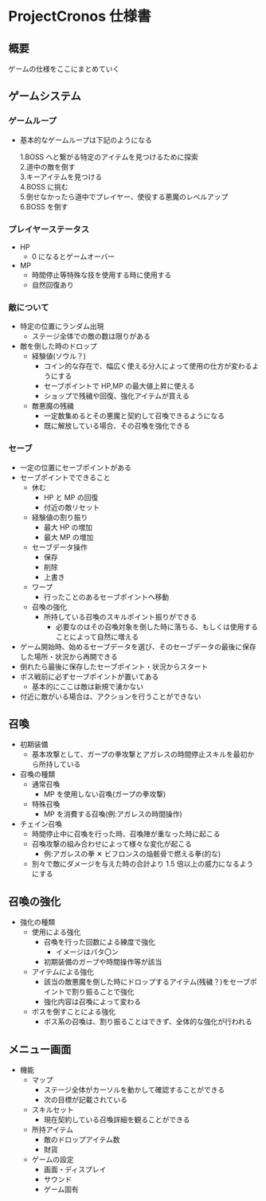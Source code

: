 # ProjectCronos 仕様書

## 概要

ゲームの仕様をここにまとめていく

## ゲームシステム

### ゲームループ

- 基本的なゲームループは下記のようになる

  1.BOSS へと繋がる特定のアイテムを見つけるために探索  
  2.道中の敵を倒す  
  3.キーアイテムを見つける  
  4.BOSS に挑む  
  5.倒せなかったら道中でプレイヤー、使役する悪魔のレベルアップ  
  6.BOSS を倒す

### プレイヤーステータス

- HP
  - 0 になるとゲームオーバー
- MP
  - 時間停止等特殊な技を使用する時に使用する
  - 自然回復あり

### 敵について

- 特定の位置にランダム出現
  - ステージ全体での敵の数は限りがある
- 敵を倒した時のドロップ
  - 経験値(ソウル？)
    - コイン的な存在で、幅広く使える分人によって使用の仕方が変わるようにする
    - セーブポイントで HP,MP の最大値上昇に使える
    - ショップで残穢や回復、強化アイテムが買える
  - 敵悪魔の残穢
    - 一定数集めるとその悪魔と契約して召喚できるようになる
    - 既に解放している場合、その召喚を強化できる

### セーブ

- 一定の位置にセーブポイントがある
- セーブポイントでできること
  - 休む
    - HP と MP の回復
    - 付近の敵リセット
  - 経験値の割り振り
    - 最大 HP の増加
    - 最大 MP の増加
  - セーブデータ操作
    - 保存
    - 削除
    - 上書き
  - ワープ
    - 行ったことのあるセーブポイントへ移動
  - 召喚の強化
    - 所持している召喚のスキルポイント振りができる
      - 必要なのはその召喚対象を倒した時に落ちる、もしくは使用することによって自然に増える
- ゲーム開始時、始めるセーブデータを選び、そのセーブデータの最後に保存した場所・状況から再開できる
- 倒れたら最後に保存したセーブポイント・状況からスタート
- ボス戦前に必ずセーブポイントが置いてある
  - 基本的にここは敵は新規で湧かない
- 付近に敵がいる場合は、アクションを行うことができない

## 召喚

- 初期装備
  - 基本攻撃として、ガープの拳攻撃とアガレスの時間停止スキルを最初から所持している
- 召喚の種類
  - 通常召喚
    - MP を使用しない召喚(ガープの拳攻撃)
  - 特殊召喚
    - MP を消費する召喚(例:アガレスの時間操作)
- チェイン召喚
  - 時間停止中に召喚を行った時、召喚陣が重なった時に起こる
  - 召喚攻撃の組み合わせによって様々な変化が起こる
    - 例:アガレスの拳 ✕ ビフロンスの焔骸骨で燃える拳(的な)
  - 別々で敵にダメージを与えた時の合計より 1.5 倍以上の威力になるようにする

## 召喚の強化

- 強化の種類
  - 使用による強化
    - 召喚を行った回数による練度で強化
      - イメージはパタ〇ン
    - 初期装備のガープや時間操作等が該当
  - アイテムによる強化
    - 該当の敵悪魔を倒した時にドロップするアイテム(残穢？)をセーブポイントで割り振ることで強化
    - 強化内容は召喚によって変わる
  - ボスを倒すことによる強化
    - ボス系の召喚は、割り振ることはできず、全体的な強化が行われる

## メニュー画面

- 機能
  - マップ
    - ステージ全体がカーソルを動かして確認することができる
    - 次の目標が記載されている
  - スキルセット
    - 現在契約している召喚詳細を観ることができる
  - 所持アイテム
    - 敵のドロップアイテム数
    - 財貨
  - ゲームの設定
    - 画面・ディスプレイ
    - サウンド
    - ゲーム固有
